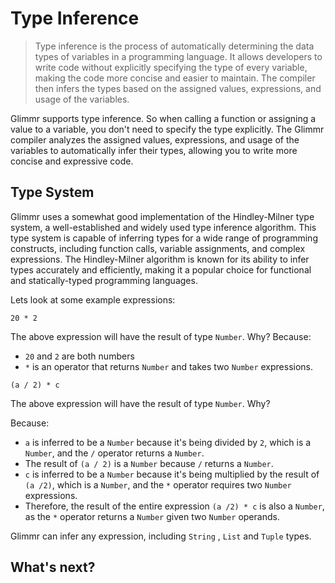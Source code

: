 # Type Inference
> Type inference is the process of automatically determining the data types of variables in a programming language. It allows developers to write code without explicitly specifying the type of every variable, making the code more concise and easier to maintain. The compiler  then infers the types based on the assigned values, expressions, and usage of the variables. 

Glimmr supports type inference. So when calling a function or assigning a value to a variable, you don't need to specify the type explicitly. The Glimmr compiler analyzes the assigned values, expressions, and usage of the variables to automatically infer their types, allowing you to write more concise and expressive code.

## Type System
Glimmr uses a somewhat good implementation of the Hindley-Milner type system, a well-established and widely used type inference algorithm. This type system is capable of inferring types for a wide range of programming constructs, including function calls, variable assignments, and complex expressions. The Hindley-Milner algorithm is known for its ability to infer types accurately and efficiently, making it a popular choice for functional and statically-typed programming languages. 

Lets look at some example expressions:

```glimmr
20 * 2
```

The above expression will have the result of type `Number`. Why? 
Because:
- `20` and `2` are both numbers
- `*` is an operator that returns `Number` and takes two `Number` expressions.

```glimmr
(a / 2) * c 
```
The above expression will have the result of type `Number`. Why? 

Because:

- `a` is inferred to be a `Number` because it's being divided by `2`, which is a `Number`, and the `/` operator returns a `Number`.
- The result of `(a / 2)` is a `Number` because `/` returns a `Number`.
- `c` is inferred to be a `Number` because it's being multiplied by the result of `(a /2)`, which is a `Number`, and the `*` operator requires two `Number` expressions. 
- Therefore, the result of the entire expression `(a /2) * c` is also a `Number`, as the `*` operator returns a `Number` given two `Number` operands.

Glimmr can infer any expression, including `String` , `List` and `Tuple` types.

## What's next?
